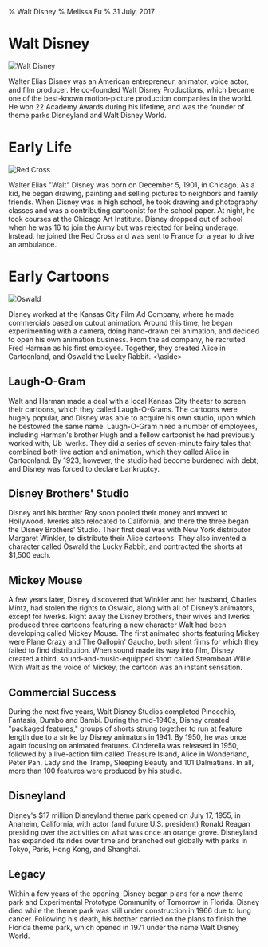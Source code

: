 % Walt Disney
% Melissa Fu
% 31 July, 2017

# Walt Disney

![Walt Disney](https://flavorwire.files.wordpress.com/2015/12/disney1.jpg)
<aside class="notes">
Walter Elias Disney was an American entrepreneur, animator, voice actor, and film producer. He co-founded Walt Disney Productions, which became one of the best-known motion-picture production companies in the world. He won 22 Academy Awards during his lifetime, and was the founder of theme parks Disneyland and Walt Disney World.
</aside>

# Early Life

![Red Cross](http://d1xgwawrm1fpry.cloudfront.net/wp-content/uploads/2016/12/07160215/31.jpg)
<aside class="notes">
Walter Elias "Walt" Disney was born on December 5, 1901, in Chicago. As a kid, he began drawing, painting and selling pictures to neighbors and family friends. When Disney was in high school, he took drawing and photography classes and was a contributing cartoonist for the school paper. At night, he took courses at the Chicago Art Institute. Disney dropped out of school when he was 16 to join the Army but was rejected for being underage. Instead, he joined the Red Cross and was sent to France for a year to drive an ambulance.
</aside>

# Early Cartoons

![Oswald](http://mbadbkweb.famp-art.com/wp-content/uploads/2011/11/Oswald.jpg)
<aside class="notes">
Disney worked at the Kansas City Film Ad Company, where he made commercials based on cutout animation. Around this time, he began experimenting with a camera, doing hand-drawn cel animation, and decided to open his own animation business. From the ad company, he recruited Fred Harman as his first employee. Together, they created Alice in Cartoonland, and Oswald the Lucky Rabbit.
<\aside>

# Laugh-O-Gram
<aside class="notes">
Walt and Harman made a deal with a local Kansas City theater to screen their cartoons, which they called Laugh-O-Grams. The cartoons were hugely popular, and Disney was able to acquire his own studio, upon which he bestowed the same name. Laugh-O-Gram hired a number of employees, including Harman's brother Hugh and a fellow cartoonist he had previously worked with, Ub Iwerks. They did a series of seven-minute fairy tales that combined both live action and animation, which they called Alice in Cartoonland. By 1923, however, the studio had become burdened with debt, and Disney was forced to declare bankruptcy.
</aside>

# Disney Brothers' Studio

<aside class="notes">
Disney and his brother Roy soon pooled their money and moved to Hollywood. Iwerks also relocated to California, and there the three began the Disney Brothers' Studio. Their first deal was with New York distributor Margaret Winkler, to distribute their Alice cartoons. They also invented a character called Oswald the Lucky Rabbit, and contracted the shorts at $1,500 each.
</aside>

# Mickey Mouse

<aside class="notes">
A few years later, Disney discovered that Winkler and her husband, Charles Mintz, had stolen the rights to Oswald, along with all of Disney’s animators, except for Iwerks. Right away the Disney brothers, their wives and Iwerks produced three cartoons featuring a new character Walt had been developing called Mickey Mouse. The first animated shorts featuring Mickey were Plane Crazy and The Gallopin' Gaucho, both silent films for which they failed to find distribution. When sound made its way into film, Disney created a third, sound-and-music-equipped short called Steamboat Willie. With Walt as the voice of Mickey, the cartoon was an instant sensation.
</aside>

# Commercial Success

<aside class="notes">
 During the next five years, Walt Disney Studios completed Pinocchio, Fantasia, Dumbo and Bambi.  During the mid-1940s, Disney created "packaged features," groups of shorts strung together to run at feature length due to a strike by Disney animators in 1941. By 1950, he was once again focusing on animated features. Cinderella was released in 1950, followed by a live-action film called Treasure Island, Alice in Wonderland, Peter Pan, Lady and the Tramp, Sleeping Beauty and 101 Dalmatians. In all, more than 100 features were produced by his studio.</aside>

# Disneyland

<aside class="notes">
Disney's $17 million Disneyland theme park opened on July 17, 1955, in Anaheim, California, with actor (and future U.S. president) Ronald Reagan presiding over the activities on what was once an orange grove. Disneyland has expanded its rides over time and branched out globally with parks in Tokyo, Paris, Hong Kong, and Shanghai.
</aside>

# Legacy

<aside class="notes">
Within a few years of the opening, Disney began plans for a new theme park and Experimental Prototype Community of Tomorrow in Florida. Disney died while the theme park was still under construction in 1966 due to lung cancer. Following his death, his brother carried on the plans to finish the Florida theme park, which opened in 1971 under the name Walt Disney World.
</aside>


